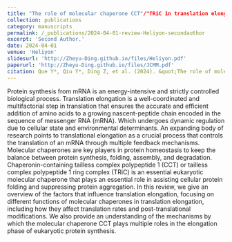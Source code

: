 ```yaml
---
title: "The role of molecular chaperone CCT"/"TRiC in translation elongation: A literature review"
collection: publications
category: manuscripts
permalink: /_publications/2024-04-01-review-Heliyon-secondauthor
excerpt: 'Second Author.'
date: 2024-04-01
venue: 'Heliyon'
slidesurl: 'http://Zheyu-Ding.github.io/files/Heliyon.pdf'
paperurl: 'http://Zheyu-Ding.github.io/files/JCMM.pdf'
citation: Que Y*, Qiu Y*, Ding Z, et al. (2024). &quot;The role of molecular chaperone CCT"/"TRiC in translation elongation: A literature review.&quot; <i>Heliyon </i>. 10(7):e29029'
---
```


Protein synthesis from mRNA is an energy-intensive and strictly controlled biological process. Translation elongation is a well-coordinated and multifactorial step in translation that ensures the accurate and efficient addition of amino acids to a growing nascent-peptide chain encoded in the sequence of messenger RNA (mRNA). Which undergoes dynamic regulation due to cellular state and environmental determinants. An expanding body of research points to translational elongation as a crucial process that controls the translation of an mRNA through multiple feedback mechanisms. Molecular chaperones are key players in protein homeostasis to keep the balance between protein synthesis, folding, assembly, and degradation. Chaperonin-containing tailless complex polypeptide 1 (CCT) or tailless complex polypeptide 1 ring complex (TRiC) is an essential eukaryotic molecular chaperone that plays an essential role in assisting cellular protein folding and suppressing protein aggregation. In this review, we give an overview of the factors that influence translation elongation, focusing on different functions of molecular chaperones in translation elongation, including how they affect translation rates and post-translational modifications. We also provide an understanding of the mechanisms by which the molecular chaperone CCT plays multiple roles in the elongation phase of eukaryotic protein synthesis.
